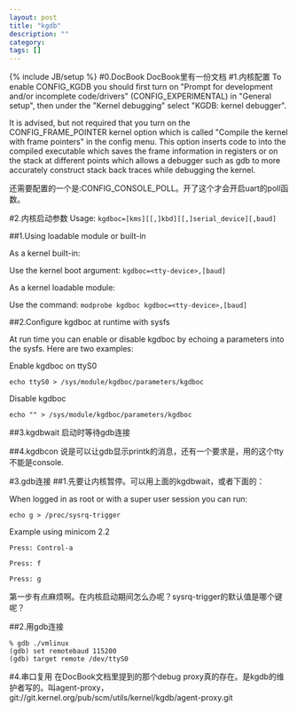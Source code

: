 ```yaml
---
layout: post
title: "kgdb"
description: ""
category: 
tags: []
---
```

{% include JB/setup %}
#0.DocBook
DocBook里有一份文档
#1.内核配置
To enable CONFIG_KGDB you should first turn on "Prompt for development and/or incomplete code/drivers" (CONFIG_EXPERIMENTAL) in "General setup", then under the "Kernel debugging" select "KGDB: kernel debugger".

It is advised, but not required that you turn on the CONFIG_FRAME_POINTER kernel option which is called "Compile the kernel with frame pointers" in the config menu. This option inserts code to into the compiled executable which saves the frame information in registers or on the stack at different points which allows a debugger such as gdb to more accurately construct stack back traces while debugging the kernel.

还需要配置的一个是:CONFIG_CONSOLE_POLL。开了这个才会开启uart的poll函数。

#2.内核启动参数
Usage: `kgdboc=[kms][[,]kbd][[,]serial_device][,baud]`

##1.Using loadable module or built-in

As a kernel built-in:

Use the kernel boot argument: `kgdboc=<tty-device>,[baud]`

As a kernel loadable module:

Use the command: `modprobe kgdboc kgdboc=<tty-device>,[baud]`

##2.Configure kgdboc at runtime with sysfs

At run time you can enable or disable kgdboc by echoing a parameters into the sysfs. Here are two examples:

Enable kgdboc on ttyS0

`echo ttyS0 > /sys/module/kgdboc/parameters/kgdboc`

Disable kgdboc

`echo "" > /sys/module/kgdboc/parameters/kgdboc`

##3.kgdbwait
启动时等待gdb连接

##4.kgdbcon
说是可以让gdb显示printk的消息，还有一个要求是，用的这个tty不能是console.

#3.gdb连接
##1.先要让内核暂停。可以用上面的kgdbwait，或者下面的：

When logged in as root or with a super user session you can run:

`echo g > /proc/sysrq-trigger`

Example using minicom 2.2

    Press: Control-a

    Press: f

    Press: g

第一步有点麻烦啊。在内核启动期间怎么办呢？sysrq-trigger的默认值是哪个键呢？

##2.用gdb连接

    % gdb ./vmlinux
    (gdb) set remotebaud 115200
    (gdb) target remote /dev/ttyS0

#4.串口复用
在DocBook文档里提到的那个debug proxy真的存在。是kgdb的维护者写的。叫agent-proxy，git://git.kernel.org/pub/scm/utils/kernel/kgdb/agent-proxy.git
